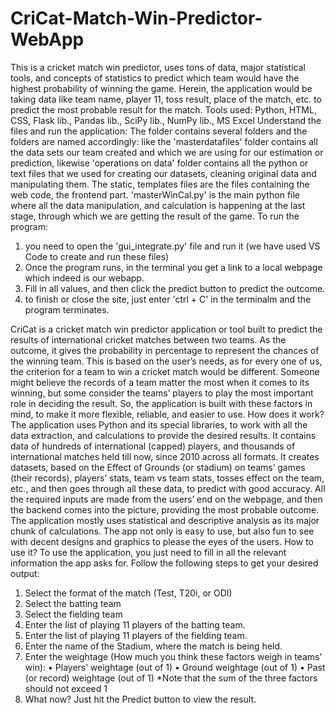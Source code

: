 # CriCat-Match-Win-Predictor-WebApp
This is a cricket match win predictor, uses tons of data, major statistical tools, and concepts of statistics to predict which team would have the highest probability of winning the game. Herein, the application would be taking data like team name, player 11, toss result, place of the match, etc. to predict the most probable result for the match.
Tools used: Python, HTML, CSS, Flask lib., Pandas lib., SciPy lib., NumPy lib., MS Excel
Understand the files and run the application:
The folder contains several folders and the folders are named accordingly:
like the 'masterdatafiles' folder contains all the data sets our team created and which we are using
for our estimation or prediction, likewise 'operations on data' folder contains all the python or text files
that we used for creating our datasets, cleaning original data and manipulating them.
The static, templates files are the files containing the web code, the frontend part.
'masterWinCal.py' is the main python file where all the data manipulation, and calculation is happening 
at the last stage, through which we are getting the result of the game.
To run the program:
1. you need to open the 'gui_integrate.py' file and run it (we have used VS Code to create and run these files)
2. Once the program runs, in the terminal you get a link to a local webpage which indeed is our webapp.
3. Fill in all values, and then click the predict button to predict the outcome.
4. to finish or close the site, just enter 'ctrl + C' in the terminalm and the program terminates.


CriCat is a cricket match win predictor application or tool built to predict the results of international cricket matches between two teams. As the outcome, it gives the probability in percentage to represent the chances of the winning team.
This is based on the user’s needs, as for every one of us, the criterion for a team to win a cricket match would be different. Someone might believe the records of a team matter the most when it comes to its winning, but some consider the teams’ players to play the most important role in deciding the result. So, the application is built with these factors in mind, to make it more flexible, reliable, and easier to use.
How does it work?
The application uses Python and its special libraries, to work with all the data extraction, and calculations to provide the desired results. It contains data of hundreds of international (capped) players, and thousands of international matches held till now, since 2010 across all formats. It creates datasets, based on the Effect of Grounds (or stadium) on teams’ games (their records), players’ stats, team vs team stats, tosses effect on the team, etc., and then goes through all these data, to predict with good accuracy. All the required inputs are made from the users’ end on the webpage, and then the backend comes into the picture, providing the most probable outcome. The application mostly uses statistical and descriptive analysis as its major chunk of calculations. The app not only is easy to use, but also fun to see with decent designs and graphics to please the eyes of the users.
How to use it?
To use the application, you just need to fill in all the relevant information the app asks for. Follow the following steps to get your desired output:
1.	Select the format of the match (Test, T20i, or ODI)
2.	Select the batting team
3.	Select the fielding team
4.	Enter the list of playing 11 players of the batting team.
5.	Enter the list of playing 11 players of the fielding team.
6.	Enter the name of the Stadium, where the match is being held.
7.	Enter the weightage (How much you think these factors weigh in teams’ win):
•	Players’ weightage (out of 1)
•	Ground weightage (out of 1)
•	Past (or record) weightage (out of 1)
*Note that the sum of the three factors should not exceed 1
8.	What now? Just hit the Predict button to view the result.

